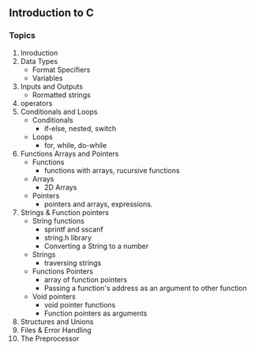 ## Introduction to C

### Topics
1. Inroduction 
2. Data Types
    - Format Specifiers
    - Variables
3. Inputs and Outputs
    - Rormatted strings
4. operators
5. Conditionals and Loops
    - Conditionals
        - if-else, nested, switch
    - Loops
        - for, while, do-while
6. Functions Arrays and Pointers
    * Functions
        - functions with arrays, rucursive functions
    * Arrays
        - 2D Arrays
    * Pointers
        - pointers and arrays, expressions.
7. Strings & Function pointers
    * String functions
        - sprintf and sscanf
        - string.h library
        - Converting a String to a number
    * Strings 
        * traversing strings
    * Functions Pointers
        - array of function pointers
        - Passing a function's address as an argument to other function
    * Void pointers
        - void pointer functions
        - Function pointers as arguments
8.  Structures and Unions
9. Files & Error Handling
10. The Preprocessor
